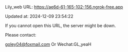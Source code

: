 Lily_web URL: https://ae6d-61-165-102-156.ngrok-free.app

Updated at: 2024-12-09 23:54:22

If you cannot open this URL, the server might be down.

Please contact: 

goley04@foxmail.com Or Wechat:GL_yeaH